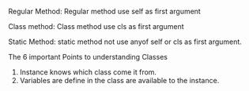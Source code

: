 Regular Method:
Regular method use self as first argument

Class method:
Class method use cls as first argument

Static Method:
static method not use anyof self or cls as first argument.

The 6 important Points to understanding Classes
1. Instance knows which class come it from.
2. Variables are define in the class are available to the instance.